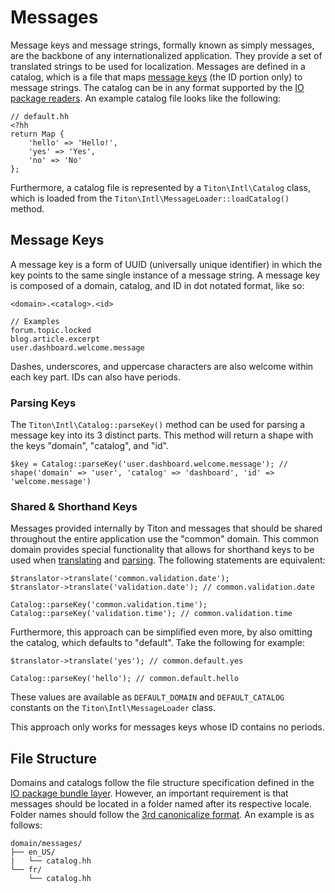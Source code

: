 # Messages #

Message keys and message strings, formally known as simply messages, are the backbone of any internationalized application. They provide a set of translated strings to be used for localization. Messages are defined in a catalog, which is a file that maps [message keys](#message-keys) (the ID portion only) to message strings. The catalog can be in any format supported by the [IO package readers](../io/readers.md). An example catalog file looks like the following:

```hack
// default.hh
<?hh
return Map {
    'hello' => 'Hello!',
    'yes' => 'Yes',
    'no' => 'No'
};
```

Furthermore, a catalog file is represented by a `Titon\Intl\Catalog` class, which is loaded from the `Titon\Intl\MessageLoader::loadCatalog()` method.

## Message Keys ##

A message key is a form of UUID (universally unique identifier) in which the key points to the same single instance of a message string. A message key is composed of a domain, catalog, and ID in dot notated format, like so:

```
<domain>.<catalog>.<id>

// Examples
forum.topic.locked
blog.article.excerpt
user.dashboard.welcome.message
```

<div class="notice is-info">
    Dashes, underscores, and uppercase characters are also welcome within each key part. IDs can also have periods.
</div>

### Parsing Keys ###

The `Titon\Intl\Catalog::parseKey()` method can be used for parsing a message key into its 3 distinct parts. This method will return a shape with the keys "domain", "catalog", and "id".

```hack
$key = Catalog::parseKey('user.dashboard.welcome.message'); // shape('domain' => 'user', 'catalog' => 'dashboard', 'id' => 'welcome.message')
```

### Shared & Shorthand Keys ###

Messages provided internally by Titon and messages that should be shared throughout the entire application use the "common" domain. This common domain provides special functionality that allows for shorthand keys to be used when [translating](translating.md#translating-messages) and [parsing](#catalogs). The following statements are equivalent:

```hack
$translator->translate('common.validation.date');
$translator->translate('validation.date'); // common.validation.date

Catalog::parseKey('common.validation.time');
Catalog::parseKey('validation.time'); // common.validation.time
```

Furthermore, this approach can be simplified even more, by also omitting the catalog, which defaults to "default". Take the following for example:

```hack
$translator->translate('yes'); // common.default.yes

Catalog::parseKey('hello'); // common.default.hello
```

These values are available as `DEFAULT_DOMAIN` and `DEFAULT_CATALOG` constants on the `Titon\Intl\MessageLoader` class.

<div class="notice is-warning">
    This approach only works for messages keys whose ID contains no periods.
</div>

## File Structure ##

Domains and catalogs follow the file structure specification defined in the [IO package bundle layer](../io/bundles.md). However, an important requirement is that messages should be located in a folder named after its respective locale. Folder names should follow the [3rd canonicalize format](locales.md#helper-methods). An example is as follows:

```
domain/messages/
├── en_US/
|   └── catalog.hh
└── fr/
    └── catalog.hh
```
